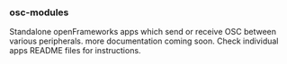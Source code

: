 ### osc-modules

Standalone openFrameworks apps which send or receive OSC between various peripherals.  more documentation coming soon.  Check individual apps README files for instructions.